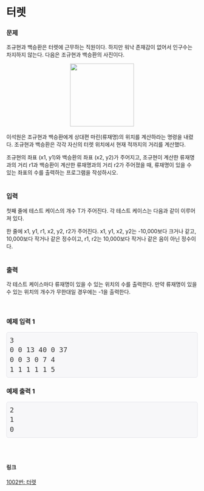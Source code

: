 # 터렛

### 문제
조규현과 백승환은 터렛에 근무하는 직원이다. 하지만 워낙 존재감이 없어서 인구수는 차지하지 않는다. 다음은 조규현과 백승환의 사진이다.
<div class="separator" style="clear: both; text-align: center;"><a href="https://blogger.googleusercontent.com/img/a/AVvXsEiksjfDZkZa7ymMDjJRIV7coRdjs49Qq98Egm08JUs8Xcs7fSU1lp0JGIBGXCVSIFwIp6stNj87x9VaCfosb3MAkpjTz92O5TdSXbSsBFIraEWsHCZUy_5L4Hm3B3UP5CbhTXPncBhPeIrDBT3CNoAtDSfWayszqEUYS1T7Zprx_QFhtjIcwhevbrMPjw" style="margin-left: auto; margin-right: auto;"><img alt="" data-original-height="271" data-original-width="274" height="166" src="https://blogger.googleusercontent.com/img/a/AVvXsEiksjfDZkZa7ymMDjJRIV7coRdjs49Qq98Egm08JUs8Xcs7fSU1lp0JGIBGXCVSIFwIp6stNj87x9VaCfosb3MAkpjTz92O5TdSXbSsBFIraEWsHCZUy_5L4Hm3B3UP5CbhTXPncBhPeIrDBT3CNoAtDSfWayszqEUYS1T7Zprx_QFhtjIcwhevbrMPjw=w168-h166" width="168" /></a></div><br />
이석원은 조규현과 백승환에게 상대편 마린(류재명)의 위치를 계산하라는 명령을 내렸다. 조규현과 백승환은 각각 자신의 터렛 위치에서 현재 적까지의 거리를 계산했다.

조규현의 좌표 (x1, y1)와 백승환의 좌표 (x2, y2)가 주어지고, 조규현이 계산한 류재명과의 거리 r1과 백승환이 계산한 류재명과의 거리 r2가 주어졌을 때, 류재명이 있을 수 있는 좌표의 수를 출력하는 프로그램을 작성하시오.
<br></br>

### 입력
첫째 줄에 테스트 케이스의 개수 T가 주어진다. 각 테스트 케이스는 다음과 같이 이루어져 있다.

한 줄에 x1, y1, r1, x2, y2, r2가 주어진다. x1, y1, x2, y2는 -10,000보다 크거나 같고, 10,000보다 작거나 같은 정수이고, r1, r2는 10,000보다 작거나 같은 음이 아닌 정수이다.
<br></br>

### 출력
각 테스트 케이스마다 류재명이 있을 수 있는 위치의 수를 출력한다. 만약 류재명이 있을 수 있는 위치의 개수가 무한대일 경우에는 -1을 출력한다.
<br></br>
#
### 예제 입력 1
<pre class="sampledata" id="sample-input-1" style="background-color: #f7f7f9; border-radius: 5px; border: 1px solid rgb(225, 225, 232); box-sizing: border-box; color: #333333; font-family: Menlo, Monaco, &quot;Source Code Pro&quot;, consolas, monospace; font-size: 18px; line-height: 1.42857; margin-bottom: 10px; margin-top: 0px; overflow-wrap: normal; overflow: scroll auto; padding: 8px; word-break: normal;">3
0 0 13 40 0 37
0 0 3 0 7 4
1 1 1 1 1 5</pre>

### 예제 출력 1
<pre class="sampledata" id="sample-output-1" style="background-color: #f7f7f9; border-radius: 5px; border: 1px solid rgb(225, 225, 232); box-sizing: border-box; color: #333333; font-family: Menlo, Monaco, &quot;Source Code Pro&quot;, consolas, monospace; font-size: 18px; line-height: 1.42857; margin-bottom: 10px; margin-top: 0px; overflow-wrap: normal; overflow: scroll auto; padding: 8px; word-break: normal;">2
1
0</pre>
<br></br>

#### 링크
[1002번: 터렛](https://www.acmicpc.net/problem/1002)
